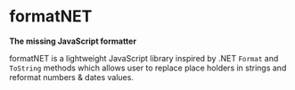 # formatNET
**The missing JavaScript formatter**

formatNET is a lightweight JavaScript library inspired by .NET `Format` and `ToString` methods
which allows user to replace place holders in strings and reformat numbers & dates values.
